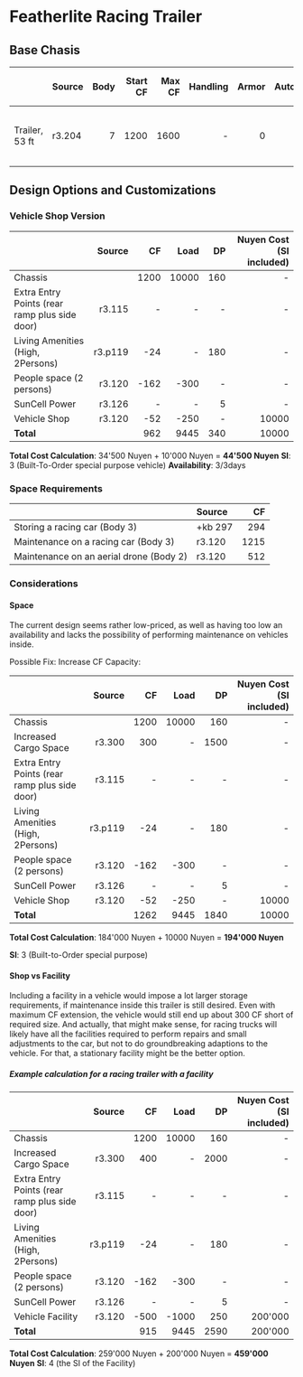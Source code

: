 # Featherlite Racing Trailer

## Base Chasis

|     | Source | Body | Start CF | Max CF | Handling | Armor | Auto/Pilot | Sensor | Seating | Entry |  DP  | Markup-Factor | Other Accessories & Features |
| :- | :- | -:|-:|-:|-:|-:|-:|-:|-:|-:|-:|-:|:-|
| Trailer, 53 ft  | r3.204 | 7 | 1200 | 1600 | - | 0 | -/- | 0 | -- | 1d or Open | 160 | 1.0 | Load 10.000 kg (max 25.000 kg), SIG 3 |


## Design Options and Customizations

### Vehicle Shop Version

| | Source | CF | Load | DP | Nuyen Cost (SI included) | 
|-|-:|-:|-:|-:|-:|
| Chassis | | 1200 | 10000 | 160 | - |
| Extra Entry Points (rear ramp plus side door) | r3.115 | - | - | - | - |
| Living Amenities (High, 2Persons) | r3.p119 | -24 | - | 180 | - |
| People space (2 persons) | r3.120 | -162 | -300 | - | - |
| SunCell Power | r3.126 | - | - | 5 | - |
| Vehicle Shop | r3.120 | -52 | -250 | - | 10000 |
| **Total** | | 962 | 9445 | 340 | 10000 |

**Total Cost Calculation**: 34'500 Nuyen + 10'000 Nuyen = **44'500 Nuyen**
**SI**: 3 (Built-To-Order special purpose vehicle)
**Availability**: 3/3days


### Space Requirements

| | Source | CF |
| :- | :- | -: |
| Storing a racing car (Body 3) | +kb 297 | 294 |
| Maintenance on a racing car (Body 3) | r3.120 | 1215 |
| Maintenance on an aerial drone (Body 2) | r3.120 | 512 |

### Considerations

#### Space 

The current design seems rather low-priced, as well as having too low an availability and lacks the possibility of performing maintenance on vehicles inside.

Possible Fix: Increase CF Capacity:

| | Source | CF | Load | DP | Nuyen Cost (SI included) | 
|-|-:|-:|-:|-:|-:|
| Chassis | | 1200 | 10000 | 160 | - |
| Increased Cargo Space | r3.300 | 300 | - | 1500 | - | 
| Extra Entry Points (rear ramp plus side door) | r3.115 | - | - | - | - |
| Living Amenities (High, 2Persons) | r3.p119 | -24 | - | 180 | - |
| People space (2 persons) | r3.120 | -162 | -300 | - | - |
| SunCell Power | r3.126 | - | - | 5 | - |
| Vehicle Shop | r3.120 | -52 | -250 | - | 10000 |
| **Total** | | 1262 | 9445 | 1840 | 10000 |

**Total Cost Calculation**: 184'000 Nuyen + 10000 Nuyen = **194'000 Nuyen**

**SI**: 3 (Built-to-Order special purpose)

#### Shop vs Facility

Including a facility in a vehicle would impose a lot larger storage requirements, if maintenance inside this trailer is still desired. Even with maximum CF extension, the vehicle would still end up about 300 CF short of required size. And actually, that might make sense, for racing trucks will likely have all the facilities required to perform repairs and small adjustments to the car, but not to do groundbreaking adaptions to the vehicle. For that, a stationary facility might be the better option.

##### Example calculation for a racing trailer with a facility

| | Source | CF | Load | DP | Nuyen Cost (SI included) | 
|-|-:|-:|-:|-:|-:|
| Chassis | | 1200 | 10000 | 160 | - |
| Increased Cargo Space | r3.300 | 400 | - | 2000 | - | 
| Extra Entry Points (rear ramp plus side door) | r3.115 | - | - | - | - |
| Living Amenities (High, 2Persons) | r3.p119 | -24 | - | 180 | - |
| People space (2 persons) | r3.120 | -162 | -300 | - | - |
| SunCell Power | r3.126 | - | - | 5 | - |
| Vehicle Facility | r3.120 | -500 | -1000 | 250 | 200'000 |
| **Total** | | 915 | 9445 | 2590 | 200'000 |

**Total Cost Calculation**: 259'000 Nuyen + 200'000 Nuyen = **459'000 Nuyen**
**SI**: 4 (the SI of the Facility)
